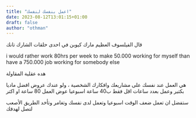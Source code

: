 ```yaml
---
title: "اعمل بنفسك لنفسك"
date: 2023-08-12T13:01:15+01:00
draft: false
author: "othman"
---
```


قال الفيلسوف العظيم مارك كيوبن في احدى حلقات الشارك تانك

i would rather work 80hrs per week to make 50.000 working for myself
than have a 750.000 job working for somebody else

هده عقلية المقاولة

هي العمل عند نفسك على مشاريعك وافكارك الشخصية ، ولو عندك عروض افضل ماديا بكتير وعمل بعدد ساعات اقل فقط ب40 ساعة اسبوعيا
عوض العمل 80 ساعة او اكتر

ستفضل ان تعمل ضعف الوقت اسبوعيا وتعمل لدى نفسك وتغامر وتأخد الطريق الأصعب لتصل لهدفك
